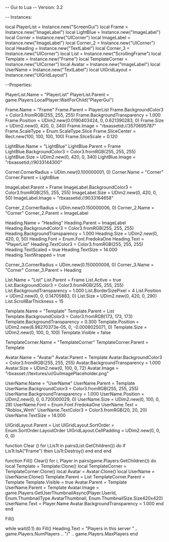 -- Gui to Lua
-- Version: 3.2

-- Instances:

local PlayerList = Instance.new("ScreenGui")
local Frame = Instance.new("ImageLabel")
local LightBlue = Instance.new("ImageLabel")
local Corner = Instance.new("UICorner")
local ImageLabel = Instance.new("ImageLabel")
local Corner_2 = Instance.new("UICorner")
local Heading = Instance.new("TextLabel")
local Corner_3 = Instance.new("UICorner")
local List = Instance.new("ScrollingFrame")
local Template = Instance.new("Frame")
local TemplateCorner = Instance.new("UICorner")
local Avatar = Instance.new("ImageLabel")
local UserName = Instance.new("TextLabel")
local UIGridLayout = Instance.new("UIGridLayout")

--Properties:

PlayerList.Name = "PlayerList"
PlayerList.Parent = game.Players.LocalPlayer:WaitForChild("PlayerGui")

Frame.Name = "Frame"
Frame.Parent = PlayerList
Frame.BackgroundColor3 = Color3.fromRGB(255, 255, 255)
Frame.BackgroundTransparency = 1.000
Frame.Position = UDim2.new(0.0190403424, 0, 0.621390283, 0)
Frame.Size = UDim2.new(0, 420, 0, 340)
Frame.Image = "rbxassetid://3570695787"
Frame.ScaleType = Enum.ScaleType.Slice
Frame.SliceCenter = Rect.new(100, 100, 100, 100)
Frame.SliceScale = 0.120

LightBlue.Name = "LightBlue"
LightBlue.Parent = Frame
LightBlue.BackgroundColor3 = Color3.fromRGB(255, 255, 255)
LightBlue.Size = UDim2.new(0, 420, 0, 340)
LightBlue.Image = "rbxassetid://9033144300"

Corner.CornerRadius = UDim.new(0.100000001, 0)
Corner.Name = "Corner"
Corner.Parent = LightBlue

ImageLabel.Parent = Frame
ImageLabel.BackgroundColor3 = Color3.fromRGB(255, 255, 255)
ImageLabel.Size = UDim2.new(0, 420, 0, 50)
ImageLabel.Image = "rbxassetid://9033164658"

Corner_2.CornerRadius = UDim.new(0.150000006, 0)
Corner_2.Name = "Corner"
Corner_2.Parent = ImageLabel

Heading.Name = "Heading"
Heading.Parent = ImageLabel
Heading.BackgroundColor3 = Color3.fromRGB(255, 255, 255)
Heading.BackgroundTransparency = 1.000
Heading.Size = UDim2.new(0, 420, 0, 50)
Heading.Font = Enum.Font.FredokaOne
Heading.Text = "PlayerList"
Heading.TextColor3 = Color3.fromRGB(255, 255, 255)
Heading.TextScaled = true
Heading.TextSize = 14.000
Heading.TextWrapped = true

Corner_3.CornerRadius = UDim.new(0.150000006, 0)
Corner_3.Name = "Corner"
Corner_3.Parent = Heading

List.Name = "List"
List.Parent = Frame
List.Active = true
List.BackgroundColor3 = Color3.fromRGB(255, 255, 255)
List.BackgroundTransparency = 1.000
List.BorderSizePixel = 4
List.Position = UDim2.new(0, 0, 0.14705883, 0)
List.Size = UDim2.new(0, 420, 0, 290)
List.ScrollBarThickness = 15

Template.Name = "Template"
Template.Parent = List
Template.BackgroundColor3 = Color3.fromRGB(173, 173, 173)
Template.BackgroundTransparency = 0.300
Template.Position = UDim2.new(8.98270373e-05, 0, -0.0008025071, 0)
Template.Size = UDim2.new(0, 100, 0, 100)
Template.Visible = false

TemplateCorner.Name = "TemplateCorner"
TemplateCorner.Parent = Template

Avatar.Name = "Avatar"
Avatar.Parent = Template
Avatar.BackgroundColor3 = Color3.fromRGB(255, 255, 255)
Avatar.BackgroundTransparency = 1.000
Avatar.Size = UDim2.new(0, 100, 0, 72)
Avatar.Image = "rbxasset://textures/ui/GuiImagePlaceholder.png"

UserName.Name = "UserName"
UserName.Parent = Template
UserName.BackgroundColor3 = Color3.fromRGB(255, 255, 255)
UserName.BackgroundTransparency = 1.000
UserName.Position = UDim2.new(0, 0, 0.720000029, 0)
UserName.Size = UDim2.new(0, 100, 0, 28)
UserName.Font = Enum.Font.FredokaOne
UserName.Text = "Roblox_Wmh"
UserName.TextColor3 = Color3.fromRGB(20, 20, 20)
UserName.TextSize = 14.000

UIGridLayout.Parent = List
UIGridLayout.SortOrder = Enum.SortOrder.LayoutOrder
UIGridLayout.CellPadding = UDim2.new(0, 0, 0, 0)

function  Clear ()
	for i,Lis1t in pairs(List:GetChildren()) do
		if Lis1t:IsA("Frame") then
			Lis1t:Destroy()
		end
	end
end

function  Fill()
	Clear()
	for i, Player in pairs(game.Players:GetChildren()) do
		local Template = Template:Clone()
		local TemplateCorner = TemplateCorner:Clone()
		local Avatar = Avatar:Clone()
		local UserName = UserName:Clone()
		Template.Parent = List
		TemplateCorner.Parent = Template
		Template.Visible = true
		Avatar.Parent = Template
		UserName.Parent = Template
		Avatar.Image = game.Players:GetUserThumbnailAsync(Player.UserId, Enum.ThumbnailType.AvatarThumbnail, Enum.ThumbnailSize.Size420x420)
		UserName.Text = Player.Name
		Avatar.BackgroundTransparency = 1.000
	end
end

Fill()

while wait(0.1) do
	Fill()
	Heading.Text = "Players in this server " .. game.Players.NumPlayers .. "/" .. game.Players.MaxPlayers
end
